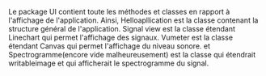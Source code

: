 Le package UI contient toute les méthodes et classes en rapport à l'affichage de l'application.
Ainsi, Helloapllication est la classe contenant la structure général de l'application.
Signal view est la classe étendant Linechart qui permet l'affichage des signaux.
Vumeter est la classe étendant Canvas qui permet l'affichage du niveau sonore.
et Spectrogramme(encore vide malheureusement) est la classe qui étendrait writableimage et qui afficherait le spectrogramme du signal.
